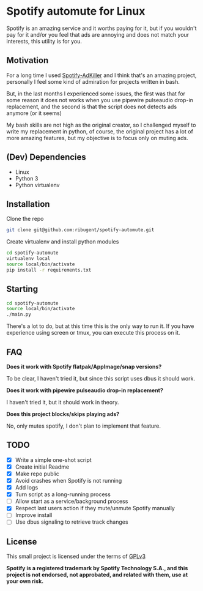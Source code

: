 # Spotify automute for Linux

Spotify is an amazing service and it worths paying for it, but if you wouldn't pay for it and/or you feel that ads are annoying and does not match your interests, this utility is for you.

## Motivation

For a long time I used [Spotify-AdKiller](https://github.com/SecUpwN/Spotify-AdKiller) and I think that's an amazing project, personally I feel some kind of admiration for projects written in bash.

But, in the last months I experienced some issues, the first was that for some reason it does not works when you use pipewire pulseaudio drop-in replacement, and the second is that the script does not detects ads anymore (or it seems)

My bash skills are not high as the original creator, so I challenged myself to write my replacement in python, of course, the original project has a lot of more amazing features, but my objective is to focus only on muting ads.

## (Dev) Dependencies

- Linux
- Python 3
- Python virtualenv

## Installation

Clone the repo

```sh
git clone git@github.com:ribugent/spotify-automute.git
```

Create virtualenv and install python modules

```sh
cd spotify-automute
virtualenv local
source local/bin/activate
pip install -r requirements.txt
```

## Starting

```sh
cd spotify-automute
source local/bin/activate
./main.py
```

There's a lot to do, but at this time this is the only way to run it. If you have experience using screen or tmux, you can execute this process on it.

## FAQ

**Does it work with Spotify flatpak/AppImage/snap versions?**

To be clear, I haven't tried it, but since this script uses dbus it should work.

**Does it work with pipewire pulseaudio drop-in replacement?**

I haven't tried it, but it should work in theory.

**Does this project blocks/skips playing ads?**

No, only mutes spotify, I don't plan to implement that feature.

## TODO

- [x] Write a simple one-shot script
- [x] Create initial Readme
- [x] Make repo public
- [x] Avoid crashes when Spotify is not running
- [x] Add logs
- [x] Turn script as a long-running process
- [ ] Allow start as a service/background process
- [x] Respect last users action if they mute/unmute Spotify manually
- [ ] Improve install
- [ ] Use dbus signaling to retrieve track changes

## License

This small project is licensed under the terms of [GPLv3](LICENSE)

**Spotify is a registered trademark by Spotify Technology S.A., and this project is not endorsed, not approbated, and related with them, use at your own risk.**
